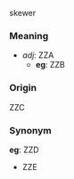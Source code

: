 skewer
### Meaning
+ _adj_: ZZA
    + __eg__: ZZB

### Origin

ZZC

### Synonym

__eg__: ZZD

+ ZZE


